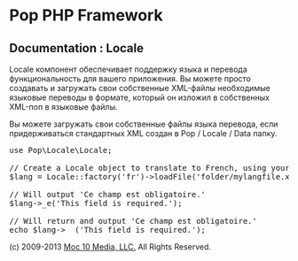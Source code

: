 Pop PHP Framework
=================

Documentation : Locale
----------------------

Locale компонент обеспечивает поддержку языка и перевода функциональность для вашего приложения. Вы можете просто создавать и загружать свои собственные XML-файлы необходимые языковые переводы в формате, который он изложил в собственных XML-поп в языковые файлы.

Вы можете загружать свои собственные файлы языка перевода, если придерживаться стандартных XML создан в Pop / Locale / Data папку.

<pre>
use Pop\Locale\Locale;

// Create a Locale object to translate to French, using your own language file.
$lang = Locale::factory('fr')->loadFile('folder/mylangfile.xml);

// Will output 'Ce champ est obligatoire.'
$lang->_e('This field is required.');

// Will return and output 'Ce champ est obligatoire.'
echo $lang->__('This field is required.');
</pre>

(c) 2009-2013 [Moc 10 Media, LLC.](http://www.moc10media.com) All Rights Reserved.
